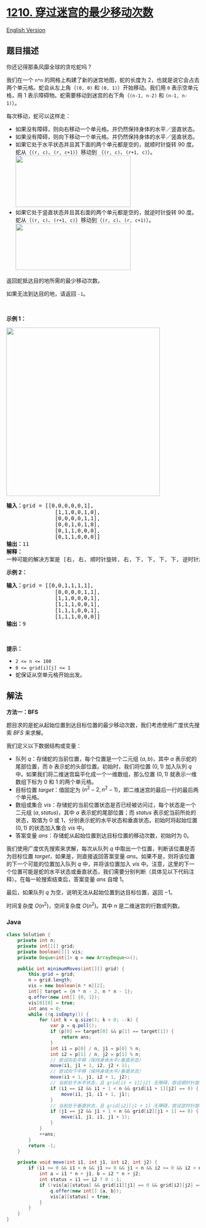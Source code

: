 # [1210. 穿过迷宫的最少移动次数](https://leetcode.cn/problems/minimum-moves-to-reach-target-with-rotations)

[English Version](/solution/1200-1299/1210.Minimum%20Moves%20to%20Reach%20Target%20with%20Rotations/README_EN.md)

## 题目描述

<p>你还记得那条风靡全球的贪吃蛇吗？</p>

<p>我们在一个&nbsp;<code>n*n</code>&nbsp;的网格上构建了新的迷宫地图，蛇的长度为 2，也就是说它会占去两个单元格。蛇会从左上角（<code>(0, 0)</code>&nbsp;和&nbsp;<code>(0, 1)</code>）开始移动。我们用 <code>0</code> 表示空单元格，用 1 表示障碍物。蛇需要移动到迷宫的右下角（<code>(n-1, n-2)</code>&nbsp;和&nbsp;<code>(n-1, n-1)</code>）。</p>

<p>每次移动，蛇可以这样走：</p>

<ul>
	<li>如果没有障碍，则向右移动一个单元格。并仍然保持身体的水平／竖直状态。</li>
	<li>如果没有障碍，则向下移动一个单元格。并仍然保持身体的水平／竖直状态。</li>
	<li>如果它处于水平状态并且其下面的两个单元都是空的，就顺时针旋转 90 度。蛇从（<code>(r, c)</code>、<code>(r, c+1)</code>）移动到 （<code>(r, c)</code>、<code>(r+1, c)</code>）。<br>
	<img alt="" src="https://fastly.jsdelivr.net/gh/doocs/leetcode@main/solution/1200-1299/1210.Minimum%20Moves%20to%20Reach%20Target%20with%20Rotations/images/image-2.png" style="height: 134px; width: 300px;"></li>
	<li>如果它处于竖直状态并且其右面的两个单元都是空的，就逆时针旋转 90 度。蛇从（<code>(r, c)</code>、<code>(r+1, c)</code>）移动到（<code>(r, c)</code>、<code>(r, c+1)</code>）。<br>
	<img alt="" src="https://fastly.jsdelivr.net/gh/doocs/leetcode@main/solution/1200-1299/1210.Minimum%20Moves%20to%20Reach%20Target%20with%20Rotations/images/image-1.png" style="height: 121px; width: 300px;"></li>
</ul>

<p>返回蛇抵达目的地所需的最少移动次数。</p>

<p>如果无法到达目的地，请返回&nbsp;<code>-1</code>。</p>

<p>&nbsp;</p>

<p><strong>示例 1：</strong></p>

<p><strong><img alt="" src="https://fastly.jsdelivr.net/gh/doocs/leetcode@main/solution/1200-1299/1210.Minimum%20Moves%20to%20Reach%20Target%20with%20Rotations/images/image.png" style="height: 439px; width: 400px;"></strong></p>

<pre><strong>输入：</strong>grid = [[0,0,0,0,0,1],
               [1,1,0,0,1,0],
&nbsp;              [0,0,0,0,1,1],
&nbsp;              [0,0,1,0,1,0],
&nbsp;              [0,1,1,0,0,0],
&nbsp;              [0,1,1,0,0,0]]
<strong>输出：</strong>11
<strong>解释：
</strong>一种可能的解决方案是 [右, 右, 顺时针旋转, 右, 下, 下, 下, 下, 逆时针旋转, 右, 下]。
</pre>

<p><strong>示例 2：</strong></p>

<pre><strong>输入：</strong>grid = [[0,0,1,1,1,1],
&nbsp;              [0,0,0,0,1,1],
&nbsp;              [1,1,0,0,0,1],
&nbsp;              [1,1,1,0,0,1],
&nbsp;              [1,1,1,0,0,1],
&nbsp;              [1,1,1,0,0,0]]
<strong>输出：</strong>9
</pre>

<p>&nbsp;</p>

<p><strong>提示：</strong></p>

<ul>
	<li><code>2 &lt;= n &lt;= 100</code></li>
	<li><code>0 &lt;= grid[i][j] &lt;= 1</code></li>
	<li>蛇保证从空单元格开始出发。</li>
</ul>

## 解法

**方法一：BFS**

题目求的是蛇从起始位置到达目标位置的最少移动次数，我们考虑使用广度优先搜索 $BFS$ 来求解。

我们定义以下数据结构或变量：

-   队列 $q$：存储蛇的当前位置，每个位置是一个二元组 $(a, b)$，其中 $a$ 表示蛇的尾部位置，而 $b$ 表示蛇的头部位置。初始时，我们将位置 $(0, 1)$ 加入队列 $q$ 中。如果我们将二维迷宫扁平化成一个一维数组，那么位置 $(0, 1)$ 就表示一维数组下标为 $0$ 和 $1$ 的两个单元格。
-   目标位置 $target$：值固定为 $(n^2 - 2, n^2 - 1)$，即二维迷宫的最后一行的最后两个单元格。
-   数组或集合 $vis$：存储蛇的当前位置状态是否已经被访问过，每个状态是一个二元组 $(a, status)$，其中 $a$ 表示蛇的尾部位置；而 $status$ 表示蛇当前所处的状态，取值为 $0$ 或 $1$，分别表示蛇的水平状态和垂直状态。初始时将起始位置 $(0, 1)$ 的状态加入集合 $vis$ 中。
-   答案变量 $ans$：存储蛇从起始位置到达目标位置的移动次数，初始时为 $0$。

我们使用广度优先搜索来求解，每次从队列 $q$ 中取出一个位置，判断该位置是否为目标位置 $target$，如果是，则直接返回答案变量 $ans$。如果不是，则将该位置的下一个可能的位置加入队列 $q$ 中，并将该位置加入 $vis$ 中。注意，这里的下一个位置可能是蛇的水平状态或垂直状态，我们需要分别判断（具体见以下代码注释）。在每一轮搜索结束后，答案变量 $ans$ 自增 $1$。

最后，如果队列 $q$ 为空，说明无法从起始位置到达目标位置，返回 $-1$。

时间复杂度 $O(n^2)$，空间复杂度 $O(n^2)$。其中 $n$ 是二维迷宫的行数或列数。

### **Java**

```java
class Solution {
    private int n;
    private int[][] grid;
    private boolean[][] vis;
    private Deque<int[]> q = new ArrayDeque<>();

    public int minimumMoves(int[][] grid) {
        this.grid = grid;
        n = grid.length;
        vis = new boolean[n * n][2];
        int[] target = {n * n - 2, n * n - 1};
        q.offer(new int[] {0, 1});
        vis[0][0] = true;
        int ans = 0;
        while (!q.isEmpty()) {
            for (int k = q.size(); k > 0; --k) {
                var p = q.poll();
                if (p[0] == target[0] && p[1] == target[1]) {
                    return ans;
                }
                int i1 = p[0] / n, j1 = p[0] % n;
                int i2 = p[1] / n, j2 = p[1] % n;
                // 尝试向右平移（保持身体水平/垂直状态）
                move(i1, j1 + 1, i2, j2 + 1);
                // 尝试向下平移（保持身体水平/垂直状态）
                move(i1 + 1, j1, i2 + 1, j2);
                // 当前处于水平状态，且 grid[i1 + 1][j2] 无障碍，尝试顺时针旋转90°
                if (i1 == i2 && i1 + 1 < n && grid[i1 + 1][j2] == 0) {
                    move(i1, j1, i1 + 1, j1);
                }
                // 当前处于垂直状态，且 grid[i2][j1 + 1] 无障碍，尝试逆时针旋转90°
                if (j1 == j2 && j1 + 1 < n && grid[i2][j1 + 1] == 0) {
                    move(i1, j1, i1, j1 + 1);
                }
            }
            ++ans;
        }
        return -1;
    }

    private void move(int i1, int j1, int i2, int j2) {
        if (i1 >= 0 && i1 < n && j1 >= 0 && j1 < n && i2 >= 0 && i2 < n && j2 >= 0 && j2 < n) {
            int a = i1 * n + j1, b = i2 * n + j2;
            int status = i1 == i2 ? 0 : 1;
            if (!vis[a][status] && grid[i1][j1] == 0 && grid[i2][j2] == 0) {
                q.offer(new int[] {a, b});
                vis[a][status] = true;
            }
        }
    }
}
```
